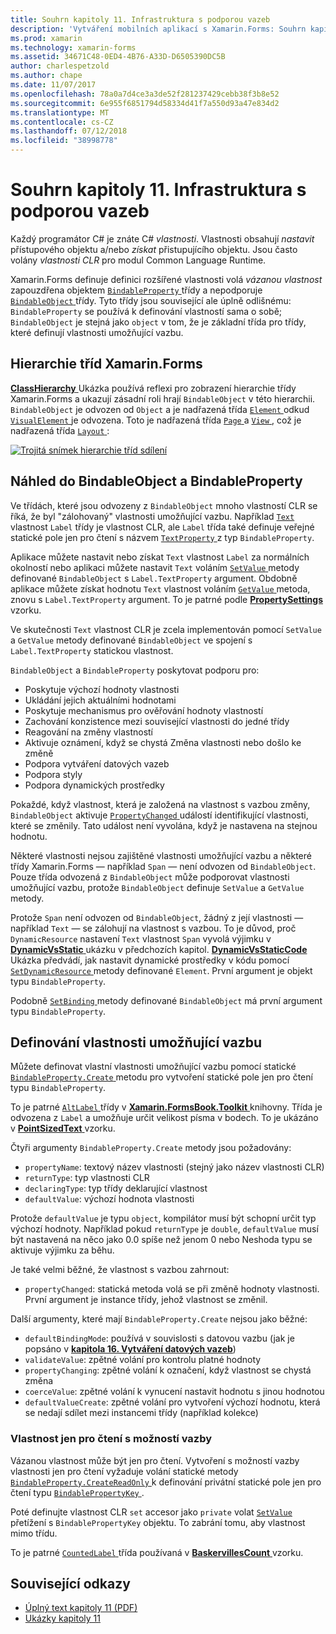 ```yaml
---
title: Souhrn kapitoly 11. Infrastruktura s podporou vazeb
description: 'Vytváření mobilních aplikací s Xamarin.Forms: Souhrn kapitoly 11. Infrastruktura s podporou vazeb'
ms.prod: xamarin
ms.technology: xamarin-forms
ms.assetid: 34671C48-0ED4-4B76-A33D-D6505390DC5B
author: charlespetzold
ms.author: chape
ms.date: 11/07/2017
ms.openlocfilehash: 78a0a7d4ce3a3de52f281237429cebb38f3b8e52
ms.sourcegitcommit: 6e955f6851794d58334d41f7a550d93a47e834d2
ms.translationtype: MT
ms.contentlocale: cs-CZ
ms.lasthandoff: 07/12/2018
ms.locfileid: "38998778"
---
```

# <a name="summary-of-chapter-11-the-bindable-infrastructure"></a>Souhrn kapitoly 11. Infrastruktura s podporou vazeb

Každý programátor C# je znáte C# *vlastnosti*. Vlastnosti obsahují *nastavit* přístupového objektu a/nebo *získat* přistupujícího objektu. Jsou často volány *vlastnosti CLR* pro modul Common Language Runtime.

Xamarin.Forms definuje definici rozšířené vlastnosti volá *vázanou vlastnost* zapouzdřena objektem [ `BindableProperty` ](xref:Xamarin.Forms.BindableProperty) třídy a nepodporuje [ `BindableObject` ](xref:Xamarin.Forms.BindableObject)třídy. Tyto třídy jsou související ale úplně odlišnému: `BindableProperty` se používá k definování vlastností sama o sobě; `BindableObject` je stejná jako `object` v tom, že je základní třída pro třídy, které definují vlastnosti umožňující vazbu.

## <a name="the-xamarinforms-class-hierarchy"></a>Hierarchie tříd Xamarin.Forms

[ **ClassHierarchy** ](https://github.com/xamarin/xamarin-forms-book-samples/tree/master/Chapter11/ClassHierarchy) Ukázka používá reflexi pro zobrazení hierarchie třídy Xamarin.Forms a ukazují zásadní roli hrají `BindableObject` v této hierarchii. `BindableObject` je odvozen od `Object` a je nadřazená třída [ `Element` ](xref:Xamarin.Forms.Element) odkud [ `VisualElement` ](xref:Xamarin.Forms.VisualElement) je odvozena. Toto je nadřazená třída [ `Page` ](xref:Xamarin.Forms.Page) a [ `View` ](xref:Xamarin.Forms.View), což je nadřazená třída [ `Layout` ](xref:Xamarin.Forms.Layout):

[![Trojitá snímek hierarchie tříd sdílení](images/ch11fg01-small.png "sdílení hierarchie třídy")](images/ch11fg01-large.png#lightbox "sdílení hierarchie tříd")

## <a name="a-peek-into-bindableobject-and-bindableproperty"></a>Náhled do BindableObject a BindableProperty

Ve třídách, které jsou odvozeny z `BindableObject` mnoho vlastností CLR se říká, že byl "zálohovaný" vlastnosti umožňující vazbu. Například [ `Text` ](xref:Xamarin.Forms.Label.Text) vlastnost `Label` třídy je vlastnost CLR, ale `Label` třída také definuje veřejné statické pole jen pro čtení s názvem [ `TextProperty` ](xref:Xamarin.Forms.Label.TextProperty) z typ `BindableProperty`.

Aplikace můžete nastavit nebo získat `Text` vlastnost `Label` za normálních okolností nebo aplikaci můžete nastavit `Text` voláním [ `SetValue` ](xref:Xamarin.Forms.BindableObject.SetValue(Xamarin.Forms.BindableProperty,System.Object)) metody definované `BindableObject` s `Label.TextProperty` argument. Obdobně aplikace můžete získat hodnotu `Text` vlastnost voláním [ `GetValue` ](xref:Xamarin.Forms.BindableObject.GetValue(Xamarin.Forms.BindableProperty)) metoda, znovu s `Label.TextProperty` argument. To je patrné podle [ **PropertySettings** ](https://github.com/xamarin/xamarin-forms-book-samples/tree/master/Chapter11/PropertySettings) vzorku.

Ve skutečnosti `Text` vlastnost CLR je zcela implementován pomocí `SetValue` a `GetValue` metody definované `BindableObject` ve spojení s `Label.TextProperty` statickou vlastnost.

`BindableObject` a `BindableProperty` poskytovat podporu pro:

- Poskytuje výchozí hodnoty vlastnosti
- Ukládání jejich aktuálními hodnotami
- Poskytuje mechanismus pro ověřování hodnoty vlastností
- Zachování konzistence mezi související vlastnosti do jedné třídy
- Reagování na změny vlastností
- Aktivuje oznámení, když se chystá Změna vlastnosti nebo došlo ke změně
- Podpora vytváření datových vazeb
- Podpora styly
- Podpora dynamických prostředky

Pokaždé, když vlastnost, která je založená na vlastnost s vazbou změny, `BindableObject` aktivuje [ `PropertyChanged` ](xref:Xamarin.Forms.BindableObject.PropertyChanged) událostí identifikující vlastnosti, které se změnily. Tato událost není vyvolána, když je nastavena na stejnou hodnotu.

Některé vlastnosti nejsou zajištěné vlastnosti umožňující vazbu a některé třídy Xamarin.Forms &mdash; například `Span` &mdash; není odvozen od `BindableObject`. Pouze třída odvozená z `BindableObject` může podporovat vlastnosti umožňující vazbu, protože `BindableObject` definuje `SetValue` a `GetValue` metody.

Protože `Span` není odvozen od `BindableObject`, žádný z její vlastnosti &mdash; například `Text` &mdash; se zálohují na vlastnost s vazbou. To je důvod, proč `DynamicResource` nastavení `Text` vlastnost `Span` vyvolá výjimku v [ **DynamicVsStatic** ](https://github.com/xamarin/xamarin-forms-book-samples/tree/master/Chapter10/DynamicVsStatic) ukázku v předchozích kapitol. [ **DynamicVsStaticCode** ](https://github.com/xamarin/xamarin-forms-book-samples/tree/master/Chapter11/DynamicVsStaticCode) Ukázka předvádí, jak nastavit dynamické prostředky v kódu pomocí [ `SetDynamicResource` ](xref:Xamarin.Forms.Element.SetDynamicResource(Xamarin.Forms.BindableProperty,System.String)) metody definované `Element`. První argument je objekt typu `BindableProperty`.

Podobně [ `SetBinding` ](xref:Xamarin.Forms.BindableObject.SetBinding(Xamarin.Forms.BindableProperty,Xamarin.Forms.BindingBase)) metody definované `BindableObject` má první argument typu `BindableProperty`.

## <a name="defining-bindable-properties"></a>Definování vlastnosti umožňující vazbu

Můžete definovat vlastní vlastnosti umožňující vazbu pomocí statické [ `BindableProperty.Create` ](xref:Xamarin.Forms.BindableProperty.Create(System.String,System.Type,System.Type,System.Object,Xamarin.Forms.BindingMode,Xamarin.Forms.BindableProperty.ValidateValueDelegate,Xamarin.Forms.BindableProperty.BindingPropertyChangedDelegate,Xamarin.Forms.BindableProperty.BindingPropertyChangingDelegate,Xamarin.Forms.BindableProperty.CoerceValueDelegate,Xamarin.Forms.BindableProperty.CreateDefaultValueDelegate)) metodu pro vytvoření statické pole jen pro čtení typu `BindableProperty`.

To je patrné [ `AltLabel` ](https://github.com/xamarin/xamarin-forms-book-samples/blob/master/Libraries/Xamarin.FormsBook.Toolkit/Xamarin.FormsBook.Toolkit/AltLabel.cs) třídy v [ **Xamarin.FormsBook.Toolkit** ](https://github.com/xamarin/xamarin-forms-book-samples/tree/master/Libraries/Xamarin.FormsBook.Toolkit) knihovny. Třída je odvozena z `Label` a umožňuje určit velikost písma v bodech. To je ukázáno v [ **PointSizedText** ](https://github.com/xamarin/xamarin-forms-book-samples/tree/master/Chapter11/PointSizedText) vzorku.

Čtyři argumenty `BindableProperty.Create` metody jsou požadovány:

- `propertyName`: textový název vlastnosti (stejný jako název vlastnosti CLR)
- `returnType`: typ vlastnosti CLR
- `declaringType`: typ třídy deklarující vlastnost
- `defaultValue`: výchozí hodnota vlastnosti

Protože `defaultValue` je typu `object`, kompilátor musí být schopní určit typ výchozí hodnoty. Například pokud `returnType` je `double`, `defaultValue` musí být nastavená na něco jako 0.0 spíše než jenom 0 nebo Neshoda typu se aktivuje výjimku za běhu.

Je také velmi běžné, že vlastnost s vazbou zahrnout:

- `propertyChanged`: statická metoda volá se při změně hodnoty vlastnosti. První argument je instance třídy, jehož vlastnost se změnil.

Další argumenty, které mají `BindableProperty.Create` nejsou jako běžné:

- `defaultBindingMode`: používá v souvislosti s datovou vazbu (jak je popsáno v [ **kapitola 16. Vytváření datových vazeb**](chapter16.md))
- `validateValue`: zpětné volání pro kontrolu platné hodnoty
- `propertyChanging`: zpětné volání k označení, když vlastnost se chystá změna
- `coerceValue`: zpětné volání k vynucení nastavit hodnotu s jinou hodnotou
- `defaultValueCreate`: zpětné volání pro vytvoření výchozí hodnotu, která se nedají sdílet mezi instancemi třídy (například kolekce)

### <a name="the-read-only-bindable-property"></a>Vlastnost jen pro čtení s možností vazby

Vázanou vlastnost může být jen pro čtení. Vytvoření s možností vazby vlastnosti jen pro čtení vyžaduje volání statické metody [ `BindableProperty.CreateReadOnly` ](xref:Xamarin.Forms.BindableProperty.CreateReadOnly(System.String,System.Type,System.Type,System.Object,Xamarin.Forms.BindingMode,Xamarin.Forms.BindableProperty.ValidateValueDelegate,Xamarin.Forms.BindableProperty.BindingPropertyChangedDelegate,Xamarin.Forms.BindableProperty.BindingPropertyChangingDelegate,Xamarin.Forms.BindableProperty.CoerceValueDelegate,Xamarin.Forms.BindableProperty.CreateDefaultValueDelegate)) k definování privátní statické pole jen pro čtení typu [ `BindablePropertyKey` ](xref:Xamarin.Forms.BindablePropertyKey).

Poté definujte vlastnost CLR `set` accesor jako `private` volat [ `SetValue` ](xref:Xamarin.Forms.BindableObject.SetValue(Xamarin.Forms.BindablePropertyKey,System.Object)) přetížení s `BindablePropertyKey` objektu. To zabrání tomu, aby vlastnost mimo třídu.

To je patrné [ `CountedLabel` ](https://github.com/xamarin/xamarin-forms-book-samples/blob/master/Libraries/Xamarin.FormsBook.Toolkit/Xamarin.FormsBook.Toolkit/CountedLabel.cs) třída používaná v [ **BaskervillesCount** ](https://github.com/xamarin/xamarin-forms-book-samples/tree/master/Chapter11/BaskervillesCount) vzorku.



## <a name="related-links"></a>Související odkazy

- [Úplný text kapitoly 11 (PDF)](https://download.xamarin.com/developer/xamarin-forms-book/XamarinFormsBook-Ch11-Apr2016.pdf)
- [Ukázky kapitoly 11](https://github.com/xamarin/xamarin-forms-book-samples/tree/master/Chapter11)
